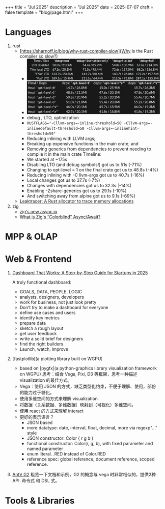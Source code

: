 +++
title = "Jul 2025"
description = "Jul 2025"
date = 2025-07-07
draft = false
template = "blog/page.html"
+++

# Languages
1. rust
   - [https://sharnoff.io/blog/why-rust-compiler-slow](Why is the Rust compiler so slow?)
     - ![cargo build --timings](img.png)
     - ![opt-level](img_1.png)
     - debug , LTO, optimization
     - `RUSTFLAGS="-Cllvm-args=-inline-threshold=50 -Cllvm-args=-inlinedefault-threshold=50 -Cllvm-args=-inlinehint-threshold=50"`
     - Reducing inlining with LLVM args;
     - Breaking up expensive functions in the main crate; and
     - Removing generics from dependencies to prevent needing to compile it in the main crate
     Timeline:
     -  We started at ~175s
     -  Disabling LTO (and debug symbols!) got us to 51s (-71%)
     -  Changing to opt-level = 1 on the final crate got us to 48.8s (-4%)
     -  Reducing inlining with -C llvm-args got us to 40.7s (-16%)
     -  Local changes got us to 37.7s (-7%)
     -  Changes with dependencies got us to 32.3s (-14%)
     -  Enabling -Zshare-generics got us to 29.1s (-10%)
     -  And switching away from alpine got us to 9.1s (-69%)
   - [Leaktracer: A Rust allocator to trace memory allocations](https://blog.veeso.dev/blog/en/leaktracer-a-rust-allocator-to-trace-memory-allocations/)
2. zig
   - [zig's new async io](https://kristoff.it/blog/zig-new-async-io/)
   - [What is Zig's “Colorblind” Async/Await?](https://kristoff.it/blog/zig-colorblind-async-await/)

# MPP & OLAP

# Web & Frontend
1. [Dashboard That Works: A Step-by-Step Guide for Startups in 2025](https://uxplanet.org/dashboard-that-works-a-step-by-step-guide-for-startups-in-2025-1cec1bfe7f9c)
   
   A truly functional dashboard: 
   - GOALS, DATA, PEOPLE, LOGIC
   - analysts, designers, developers
   - work for business, not just look pretty
   - Don't try to make a dashboard for everyone
   - define use cases and users
   - identify key metrics
   - prepare data
   - sketch a rough layout
   - get user feedback
   - write a solid brief for designers
   - find the right builders
   - Launch, watch, improve
2. [fastplotlib](a plotting library built on WGPU)
   - based on [pygfx](a python-graphics library visualization framework on WGPU)
   思考：结合 Vega, Pixi, D3 等框架，思考一种描述 visualization 的最佳方式。
   - Vega：使用 JSON 的方式，缺乏类型化约束，不便于理解、使用，部份的能力过于糖化。
   - 使用多维空间的方式来理解 visualization
   - 将数据（关系数据、多维数据）映射到（可视化）多维空间。
   - 使用 react 的方式来理解 interact
   - 更好的表示语言？
     - JSON based
     - more datatype: date, interval, float, decimal, more via regexp"..." style
     - JSON constructor:   Color { r g b }
     - functional constructor: Color(r, g, b), with fixed parameter and named parameter
     - enum literal. .RED instead of Color.RED
     - reference spec: global reference, document reference, scoped reference.
3. [AntV G2](https://g2.antv.antgroup.com/manual/quick-start)
   粗览一下文档和示例，G2 的概念与 vega 时非常相似的，提供2种 API: 命令式 和 DSL 式。

# Tools & Libraries